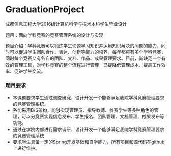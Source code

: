 # GraduationProject
成都信息工程大学2016级计算机科学与技术本科学生毕业设计

题目：面向学科竞赛的竞赛管理系统的设计与实现

题目介绍：学科竞赛可以锻炼学生快速学习知识并运用知识解决的问题的能力，同时可以促进学生团队合作、表达、创新等能力的培养。每年都将有多个学科竞赛，同时每个竞赛又有各自的团队、文档、作品、成果管理要求。目前，尚缺乏一个有效的管理工具，对学科竞赛的整个流程进行管理，已提降低管理成本、提高工作效率、促进学生交流。

### 题目要求
+ 本课题要求学生通过调查研究，设计开发一个能够满足我院学科竞赛管理要求的竞赛管理系统。
+ 系能采用B/S架构，能够实现管理员、指导教师、参赛学生等多种角色的管理，可以分竞赛实现信息发布、学生报名、团队管理、文档管理、成果发布等功能。
+ 通过在学院内部进行需求调研，设计开发一个能够满足我院学科竞赛管理要求的竞赛管理系统
+ 要求学生具备一定的Spring开发基础和自学能力，所有项目和源代码在github上进行维护。

